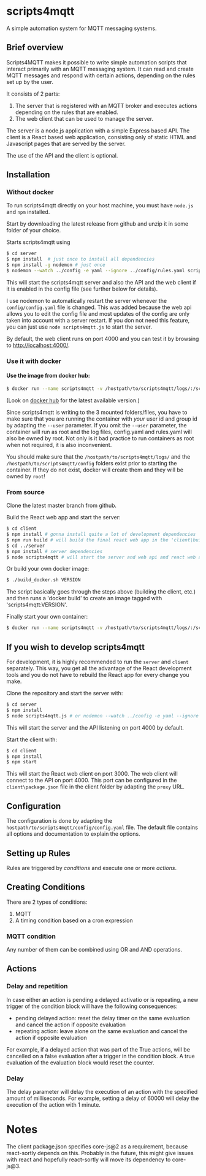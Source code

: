 # scripts4mqtt

A simple automation system for MQTT messaging systems.

## Brief overview

Scripts4MQTT makes it possible to write simple automation scripts that interact primarily with an MQTT messaging system. It can read and create MQTT messages and respond with certain actions, depending on the rules set up by the user.

It consists of 2 parts:
1. The server that is registered with an MQTT broker and executes actions depending on the rules that are enabled.
2. The web client that can be used to manage the server.

The server is a node.js application with a simple Express based API.
The client is a React based web application, consisting only of static HTML and Javascript pages that are served by the server.

The use of the API and the client is optional.

## Installation

### Without docker

To run scripts4mqtt directly on your host machine, you must have `node.js` and `npm` installed.

Start by downloading the latest release from github and unzip it in some folder of your choice.

Starts scripts4mqtt using
```sh
$ cd server
$ npm install  # just once to install all dependencies
$ npm install -g nodemon # just once
$ nodemon --watch ../config -e yaml --ignore ../config/rules.yaml scripts4mqtt.js
```

This will start the scripts4mqtt server and also the API and the web client if it is enabled in the config file (see further below for details).

I use nodemon to automatically restart the server whenever the `config/config.yaml` file is changed. This was added because the web api allows you to edit the config file and most updates of the config are only taken into account with a server restart. If you don not need this feature, you can just use `node scripts4mqtt.js` to start the server.

By default, the web client runs on port 4000 and you can test it by browsing to [http://localhost:4000/](http://localhost:4000/).


### Use it with docker

#### Use the image from docker hub:

```sh
$ docker run --name scripts4mqtt -v /hostpath/to/scripts4mqtt/logs/:/scripts4mqtt/logs/ -v /hostpath/to/scripts4mqtt/config/:/scripts4mqtt/config/ --user 1000:1000 -p 4000:4000 slybit/scripts4mqtt:VERSION
```

(Look on [docker hub](https://hub.docker.com/repository/registry-1.docker.io/slybit/scripts4mqtt/tags?page=1) for the latest available version.)

Since scripts4mqtt is writing to the 3 mounted folders/files, you have to make sure that you are running the container with *your* user id and group id by adapting the `--user` parameter. If you omit the `--user` parameter, the container will run as root and the log files, config.yaml and rules.yaml will also be owned by root. Not only is it bad practice to run containers as root when not required, it is also inconvenient.

You should make sure that the `/hostpath/to/scripts4mqtt/logs/` and the `/hostpath/to/scripts4mqtt/config` folders exist prior to starting the container. If they do not exist, docker will create them and they will be owned by `root`!


### From source

Clone the latest master branch from github.

Build the React web app and start the server:

```sh
$ cd client
$ npm install # gonna install quite a lot of development dependencies
$ npm run build # will build the final react web app in the 'client\build' folder
$ cd ../server
$ npm install # server dependencies
$ node scripts4mqtt # will start the server and web api and react web app
```

Or build your own docker image:

```sh
$ ./build_docker.sh VERSION
```

The script basically goes through the steps above (building the client, etc.) and then runs a 'docker build' to create an image tagged with 'scripts4mqtt:VERSION'.

Finally start your own container:

```sh
$ docker run --name scripts4mqtt -v /hostpath/to/scripts4mqtt/logs/:/scripts4mqtt/logs/ -v /hostpath/to/scripts4mqtt/config/:/scripts4mqtt/config/ --user 1000:1000 -p 4000:4000 scripts4mqtt:VERSION
```


## If you wish to develop scripts4mqtt

For development, it is highly recommended to run the `server` and `client` separately. This way, you get all the advantage of the React development tools and you do not have to rebuild the React app for every change you make.

Clone the repository and start the server with:
```sh
$ cd server
$ npm install
$ node scripts4mqtt.js # or nodemon --watch ../config -e yaml --ignore ../config/rules.yaml scripts4mqtt.js
```
This will start the server and the API listening on port 4000 by default.

Start the client with:
```sh
$ cd client
$ npm install
$ npm start
```
This will start the React web client on port 3000. The web client will connect to the API on port 4000. This port can be configured in the `client\package.json` file in the client folder by adapting the `proxy` URL.

## Configuration

The configuration is done by adapting the `hostpath/to/scripts4mqtt/config/config.yaml` file. The default file contains all options and documentation to explain the options.

## Setting up Rules

Rules are triggered by *conditions* and execute one or more *actions*.

## Creating Conditions

There are 2 types of conditions:
1. MQTT
2. A timing condition based on a cron expression



### MQTT condition



Any number of them can be combined using OR and AND operations.

## Actions


### Delay and repetition

In case either an action is pending a delayed activatio or is repeating, a new trigger of the condition block will have the following consequences:
* pending delayed action: reset the delay timer on the same evaluation and cancel the action if opposite evaluation
* repeating action: leave alone on the same evaluation and cancel the action if opposite evaluation

For example, if a delayed action that was part of the True actions, will be cancelled on a false evaluation after a trigger in the condition block. A true evaluation of the evaluation block would reset the counter.

### Delay

The delay parameter will delay the execution of an action with the specified amount of milliseconds. For example, setting a delay of 60000 will delay the execution of the action with 1 minute.



# Notes

The client package.json specifies core-js@2 as a requirement, because react-sortly depends on this.
Probably in the future, this might give issues with react and hopefully react-sortly will move its dependency to core-js@3.



